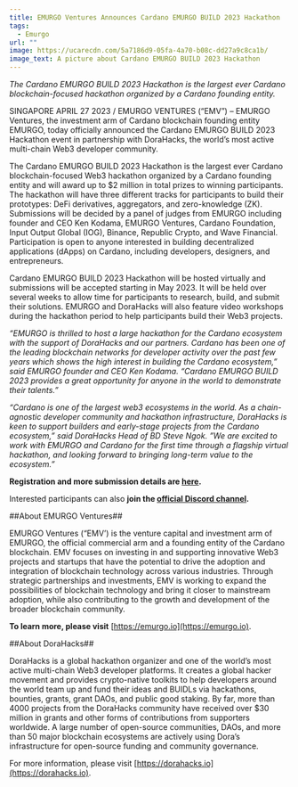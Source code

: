 ```yaml
---
title: EMURGO Ventures Announces Cardano EMURGO BUILD 2023 Hackathon
tags:
  - Emurgo
url: ""
image: https://ucarecdn.com/5a7186d9-05fa-4a70-b08c-dd27a9c8ca1b/
image_text: A picture about Cardano EMURGO BUILD 2023 Hackathon
---
```


_The Cardano EMURGO BUILD 2023 Hackathon is the largest ever Cardano blockchain-focused hackathon organized by a Cardano founding entity._

SINGAPORE APRIL 27 2023 / EMURGO VENTURES (“EMV”) – EMURGO Ventures, the investment arm of Cardano blockchain founding entity EMURGO, today officially announced the Cardano EMURGO BUILD 2023 Hackathon event in partnership with DoraHacks, the world’s most active multi-chain Web3 developer community.

The Cardano EMURGO BUILD 2023 Hackathon is the largest ever Cardano blockchain-focused Web3 hackathon organized by a Cardano founding entity and will award up to $2 million in total prizes to winning participants. The hackathon will have three different tracks for participants to build their prototypes: DeFi derivatives, aggregators, and zero-knowledge (ZK). Submissions will be decided by a panel of judges from EMURGO including founder and CEO Ken Kodama, EMURGO Ventures, Cardano Foundation, Input Output Global (IOG), Binance, Republic Crypto, and Wave Financial. Participation is open to anyone interested in building decentralized applications (dApps) on Cardano, including developers, designers, and entrepreneurs. 

Cardano EMURGO BUILD 2023 Hackathon will be hosted virtually and submissions will be accepted starting in May 2023. It will be held over several weeks to allow time for participants to research, build, and submit their solutions. EMURGO and DoraHacks will also feature video workshops during the hackathon period to help participants build their Web3 projects.

_“EMURGO is thrilled to host a large hackathon for the Cardano ecosystem with the support of DoraHacks and our partners. Cardano has been one of the leading blockchain networks for developer activity over the past few years which shows the high interest in building the Cardano ecosystem,” said EMURGO founder and CEO Ken Kodama. “Cardano EMURGO BUILD 2023 provides a great opportunity for anyone in the world to demonstrate their talents.”_

_“Cardano is one of the largest web3 ecosystems in the world. As a chain-agnostic developer community and hackathon infrastructure, DoraHacks is keen to support builders and early-stage projects from the Cardano ecosystem,” said DoraHacks Head of BD Steve Ngok. ”We are excited to work with EMURGO and Cardano for the first time through a flagship virtual hackathon, and looking forward to bringing long-term value to the ecosystem.”_

**Registration and more submission details are [here](https://events.emurgo.io/hackathon).**

Interested participants can also **join the [official Discord channel](https://discord.gg/ynW4qpvzra).**

##About EMURGO Ventures##

EMURGO Ventures (“EMV’) is the venture capital and investment arm of EMURGO, the official commercial arm and a founding entity of the Cardano blockchain. EMV focuses on investing in and supporting innovative Web3 projects and startups that have the potential to drive the adoption and integration of blockchain technology across various industries. Through strategic partnerships and investments, EMV is working to expand the possibilities of blockchain technology and bring it closer to mainstream adoption, while also contributing to the growth and development of the broader blockchain community.

**To learn more, please visit** [https://emurgo.io](https://emurgo.io).

##About DoraHacks##

DoraHacks is a global hackathon organizer and one of the world’s most active multi-chain Web3 developer platforms. It creates a global hacker movement and provides crypto-native toolkits to help developers around the world team up and fund their ideas and BUIDLs via hackathons, bounties, grants, grant DAOs, and public good staking. By far, more than 4000 projects from the DoraHacks community have received over $30 million in grants and other forms of contributions from supporters worldwide. A large number of open-source communities, DAOs, and more than 50 major blockchain ecosystems are actively using Dora’s infrastructure for open-source funding and community governance. 

For more information, please visit [](https://dorahacks.io/)[https://dorahacks.io](https://dorahacks.io).
